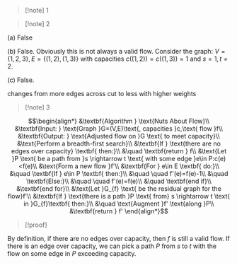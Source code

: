 >[!note] 1


>[!note] 2

(a) False 

(b) False. Obviously this is not always a valid flow. Consider the graph: $V=\{1,2,3\},E=\{(1,2),(1,3)\}$ with capacities $c((1,2))=c((1,3))=1$ and $s=1,t=2$. 

(c) False. 

changes from more edges across cut to less with higher weights

>[!note] 3


$$\begin{align*}
&\textbf{Algorithm } \text{Nuts About Flow}\\
&\textbf{Input: } \text{Graph }G=(V,E)\text{, capacities }c,\text{ flow }f\\
&\textbf{Output: } \text{Adjusted flow on }G \text{ to meet capacity}\\
&\text{Perform a breadth-first search}\\
&\textbf{If } \text{there are no edges over capacity} \textbf{ then:}\\
&\quad \textbf{return } f\\
&\text{Let }P \text{ be a path from }s \rightarrow t \text{ with some edge }e\in P:c(e)<f(e)\\
&\text{Form a new flow }f'\\
&\textbf{For } e\in E \textbf{ do:}\\
&\quad \textbf{If } e\in P \textbf{ then:}\\
&\quad \quad f'(e)=f(e)-1\\
&\quad \textbf{Else:}\\
&\quad \quad f'(e)=f(e)\\
&\quad \textbf{end if}\\
&\textbf{end for}\\
&\text{Let }G_{f} \text{ be the residual graph for the flow}f'\\
&\textbf{If } \text{there is a path }P \text{ from} s \rightarrow t \text{ in }G_{f}\textbf{ then:}\\
&\quad \text{Augment }f' \text{along }P\\
&\textbf{return } f'
\end{align*}$$
>[!proof]

By definition, if there are no edges over capacity, then $f$ is still a valid flow. If there is an edge over capacity, we can pick a path $P$ from $s$ to $t$ with the flow on some edge in $P$ exceeding capacity. 

